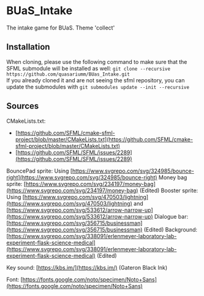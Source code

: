 # BUaS_Intake
The intake game for BUaS. Theme 'collect'

## Installation
When cloning, please use the following command to make sure that the SFML submodule will be installed as well: `git clone --recursive https://github.com/quasariumm/BUas_Intake.git`  
If you already cloned it and are not seeing the sfml repository, you can update the submodules with `git submodules update --init --recursive`

## Sources
CMakeLists.txt:
* [https://github.com/SFML/cmake-sfml-project/blob/master/CMakeLists.txt](https://github.com/SFML/cmake-sfml-project/blob/master/CMakeLists.txt)
* [https://github.com/SFML/SFML/issues/2289](https://github.com/SFML/SFML/issues/2289)

BouncePad sprite: Using [https://www.svgrepo.com/svg/324985/bounce-right](https://www.svgrepo.com/svg/324985/bounce-right)
Money bag sprite: [https://www.svgrepo.com/svg/234197/money-bag](https://www.svgrepo.com/svg/234197/money-bag) (Edited)
Booster sprite: Using [https://www.svgrepo.com/svg/470503/lightning](https://www.svgrepo.com/svg/470503/lightning) and [https://www.svgrepo.com/svg/533612/arrow-narrow-up](https://www.svgrepo.com/svg/533612/arrow-narrow-up)
Dialogue bar: [https://www.svgrepo.com/svg/356715/businessman](https://www.svgrepo.com/svg/356715/businessman) (Edited)
Background: [https://www.svgrepo.com/svg/338091/erlenmeyer-laboratory-lab-experiment-flask-science-medical](https://www.svgrepo.com/svg/338091/erlenmeyer-laboratory-lab-experiment-flask-science-medical) (Edited)

Key sound: [https://kbs.im/](https://kbs.im/) (Gateron Black Ink)

Font: [https://fonts.google.com/noto/specimen/Noto+Sans](https://fonts.google.com/noto/specimen/Noto+Sans)